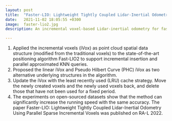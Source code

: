 ```yaml
---
layout: post
title:  "Faster-LIO: Lightweight Tightly Coupled Lidar-Inertial Odometry Using Parallel Sparse Incremental Voxels"
date:   2021-11-02 18:05:55 +0300
image:  faster-lio2.jpg
description: An incremental voxel-based Lidar-inertial odometry for fast-tracking spinning and solid-state lidar scans. Incremental voxels (iVox) are used as point cloud local-map, supporting highly efficient dynamic map update and KNN query. Our method can get 1000-2000 Hz for solid-state lidar and 200+ Hz for 32-line spinning lidar in modern CPU, with almost the same accuracy as other methods.

---
```

1.	Applied the incremental voxels (iVox) as point cloud spatial data structure (modified from the traditional voxels) to the state-of-the-art positioning algorithm Fast-LIO2 to support incremental insertion and parallel approximated KNN queries.
2.	Proposed the linear iVox and Pseudo Hilbert Curve (PHC) iVox as two alternative underlying structures in the algorithm.
3.	Update the iVox with the least recently used (LRU) cache strategy. Move the newly created voxels and the newly used voxels back, and delete those that have not been used for a fixed period.
4.	The experiments on open-sourced datasets show that the method can significantly increase the running speed with the same accuracy. The paper Faster-LIO: Lightweight Tightly Coupled Lidar-Inertial Odometry Using Parallel Sparse Incremental Voxels was published on RA-L 2022.

